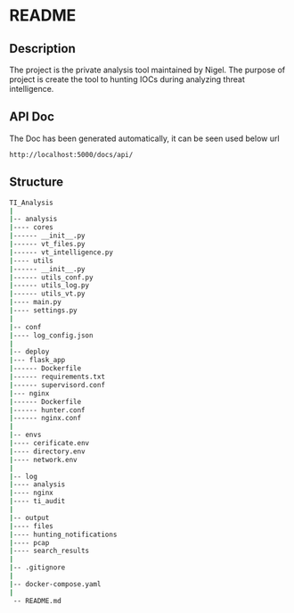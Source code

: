 # README

## Description
The project is the private analysis tool maintained by Nigel. The purpose of project is
create the tool to hunting IOCs during analyzing threat intelligence. 

## API Doc
The Doc has been generated automatically, it can be seen used below url
```plain
http://localhost:5000/docs/api/
```

## Structure
```bash
TI_Analysis
|
|-- analysis
|---- cores
|------ __init__.py
|------ vt_files.py
|------ vt_intelligence.py
|---- utils
|------ __init__.py
|------ utils_conf.py
|------ utils_log.py
|------ utils_vt.py
|---- main.py
|---- settings.py
|
|-- conf
|---- log_config.json
|
|-- deploy
|--- flask_app
|------ Dockerfile
|------ requirements.txt
|------ supervisord.conf
|--- nginx
|------ Dockerfile
|------ hunter.conf
|------ nginx.conf
|
|-- envs
|---- cerificate.env
|---- directory.env
|---- network.env
|
|-- log
|---- analysis
|---- nginx
|---- ti_audit
|
|-- output
|---- files
|---- hunting_notifications
|---- pcap
|---- search_results
|
|-- .gitignore
|
|-- docker-compose.yaml
|
 -- README.md
```